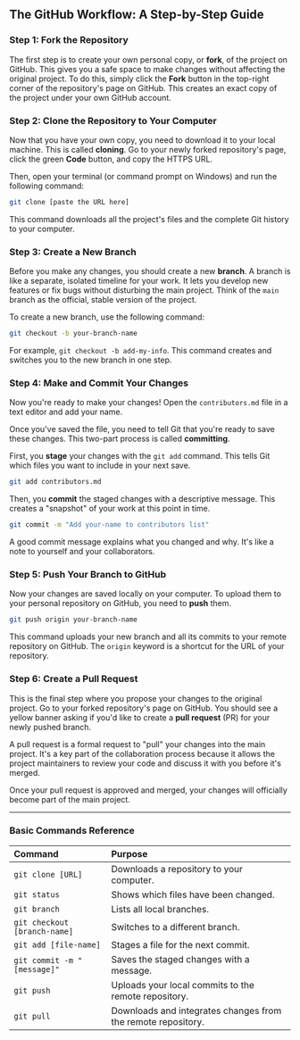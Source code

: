 ## The GitHub Workflow: A Step-by-Step Guide

### Step 1: Fork the Repository

The first step is to create your own personal copy, or **fork**, of the project on GitHub. This gives you a safe space to make changes without affecting the original project. To do this, simply click the **Fork** button in the top-right corner of the repository's page on GitHub. This creates an exact copy of the project under your own GitHub account.

### Step 2: Clone the Repository to Your Computer

Now that you have your own copy, you need to download it to your local machine. This is called **cloning**. Go to your newly forked repository's page, click the green **Code** button, and copy the HTTPS URL.

Then, open your terminal (or command prompt on Windows) and run the following command:

```bash
git clone [paste the URL here]
```

This command downloads all the project's files and the complete Git history to your computer.

### Step 3: Create a New Branch

Before you make any changes, you should create a new **branch**. A branch is like a separate, isolated timeline for your work. It lets you develop new features or fix bugs without disturbing the main project. Think of the `main` branch as the official, stable version of the project.

To create a new branch, use the following command:

```bash
git checkout -b your-branch-name
```

For example, `git checkout -b add-my-info`. This command creates and switches you to the new branch in one step.

### Step 4: Make and Commit Your Changes

Now you're ready to make your changes\! Open the `contributors.md` file in a text editor and add your name.

Once you've saved the file, you need to tell Git that you're ready to save these changes. This two-part process is called **committing**.

First, you **stage** your changes with the `git add` command. This tells Git which files you want to include in your next save.

```bash
git add contributors.md
```

Then, you **commit** the staged changes with a descriptive message. This creates a "snapshot" of your work at this point in time.

```bash
git commit -m "Add your-name to contributors list"
```

A good commit message explains what you changed and why. It's like a note to yourself and your collaborators.

### Step 5: Push Your Branch to GitHub

Now your changes are saved locally on your computer. To upload them to your personal repository on GitHub, you need to **push** them.

```bash
git push origin your-branch-name
```

This command uploads your new branch and all its commits to your remote repository on GitHub. The `origin` keyword is a shortcut for the URL of your repository.

### Step 6: Create a Pull Request

This is the final step where you propose your changes to the original project. Go to your forked repository's page on GitHub. You should see a yellow banner asking if you'd like to create a **pull request** (PR) for your newly pushed branch.

A pull request is a formal request to "pull" your changes into the main project. It's a key part of the collaboration process because it allows the project maintainers to review your code and discuss it with you before it's merged.

Once your pull request is approved and merged, your changes will officially become part of the main project.

-----

### Basic Commands Reference

| Command | Purpose |
| :--- | :--- |
| `git clone [URL]` | Downloads a repository to your computer. |
| `git status` | Shows which files have been changed. |
| `git branch` | Lists all local branches. |
| `git checkout [branch-name]` | Switches to a different branch. |
| `git add [file-name]` | Stages a file for the next commit. |
| `git commit -m "[message]"` | Saves the staged changes with a message. |
| `git push` | Uploads your local commits to the remote repository. |
| `git pull` | Downloads and integrates changes from the remote repository. |
